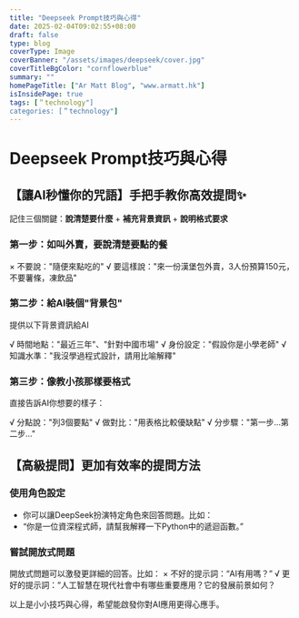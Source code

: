 ```yaml
---
title: "Deepseek Prompt技巧與心得"
date: 2025-02-04T09:02:55+08:00
draft: false
type: blog
coverType: Image
coverBanner: "/assets/images/deepseek/cover.jpg"
coverTitleBgColor: "cornflowerblue"
summary: ""
homePageTitle: ["Ar Matt Blog", "www.armatt.hk"]
isInsidePage: true
tags: [＂technology"]
categories: [＂technology"]
---
```


# Deepseek Prompt技巧與心得

## 【讓AI秒懂你的咒語】手把手教你高效提問✨

記住三個關鍵：**說清楚要什麼** + **補充背景資訊** + **說明格式要求**

### 第一步：如叫外賣，要說清楚要點的餐

× 不要說："隨便來點吃的"
√ 要這樣說："來一份漢堡包外賣，3人份預算150元，不要薯條，凍飲品"

### 第二步：給AI裝個"背景包"

提供以下背景資訊給AI

√  時間地點："最近三年"、"針對中國市場"
√  身份設定："假設你是小學老師"
√  知識水準："我沒學過程式設計，請用比喻解釋"

### 第三步：像教小孩那樣要格式

直接告訴AI你想要的樣子：

√  分點說："列3個要點"
√  做對比："用表格比較優缺點"
√  分步驟："第一步...第二步..."

## 【高級提問】更加有效率的提問方法

### 使用角色設定

- 你可以讓DeepSeek扮演特定角色來回答問題。比如：
-  “你是一位資深程式師，請幫我解釋一下Python中的遞迴函數。”

### 嘗試開放式問題

開放式問題可以激發更詳細的回答。比如：
× 不好的提示詞：“AI有用嗎？”
√  更好的提示詞：“人工智慧在現代社會中有哪些重要應用？它的發展前景如何？

以上是小小技巧與心得，希望能啟發你對AI應用更得心應手。
